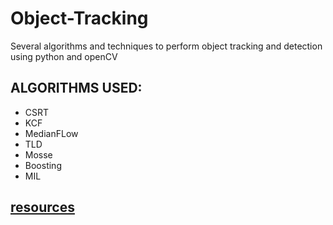 # Object-Tracking
Several algorithms and techniques to perform object tracking and detection using python and openCV

## ALGORITHMS USED:
- CSRT
- KCF
- MedianFLow
- TLD
- Mosse
- Boosting 
- MIL

## [resources](https://drive.google.com/drive/folders/1FSqYpI_6AAfI1djr8saNhAwwHrC1aQ8A?usp=sharing)

